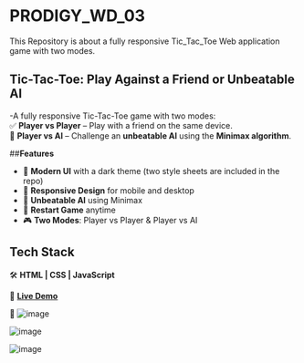 # PRODIGY_WD_03
This Repository is about a fully responsive Tic_Tac_Toe Web application game with two modes.



## **Tic-Tac-Toe: Play Against a Friend or Unbeatable AI**
-A fully responsive Tic-Tac-Toe game with two modes:  
✅ **Player vs Player** – Play with a friend on the same device.    
🤖 **Player vs AI** – Challenge an **unbeatable AI** using the **Minimax algorithm**. 

##**Features**
- 🎨 **Modern UI** with a dark theme (two style sheets are included in the repo) 
- 📱 **Responsive Design** for mobile and desktop  
- 🤖 **Unbeatable AI** using Minimax  
- 🔄 **Restart Game** anytime  
- 🎮 **Two Modes**: Player vs Player & Player vs AI  

## Tech Stack
🛠 **HTML | CSS | JavaScript**  

🔗 **[Live Demo](#)** 

🔗 
![image](https://github.com/user-attachments/assets/ee2a13a9-8edf-4f82-b080-8a3829012ada)

![image](https://github.com/user-attachments/assets/e64ac065-8b10-49ba-b829-12db00c35770)

![image](https://github.com/user-attachments/assets/5d4f5632-e661-4d05-b8d3-339b5150f859)

